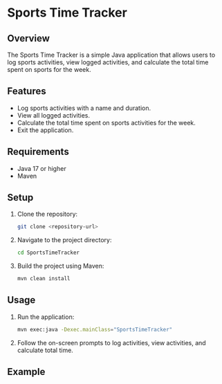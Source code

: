 # Sports Time Tracker

## Overview
The Sports Time Tracker is a simple Java application that allows users to log sports activities, view logged activities, and calculate the total time spent on sports for the week.

## Features
- Log sports activities with a name and duration.
- View all logged activities.
- Calculate the total time spent on sports activities for the week.
- Exit the application.

## Requirements
- Java 17 or higher
- Maven

## Setup
1. Clone the repository:
    ```sh
    git clone <repository-url>
    ```
2. Navigate to the project directory:
    ```sh
    cd SportsTimeTracker
    ```
3. Build the project using Maven:
    ```sh
    mvn clean install
    ```

## Usage
1. Run the application:
    ```sh
    mvn exec:java -Dexec.mainClass="SportsTimeTracker"
    ```
2. Follow the on-screen prompts to log activities, view activities, and calculate total time.

## Example